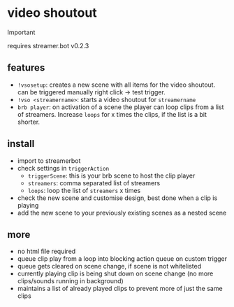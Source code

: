 # video shoutout

> [!IMPORTANT]  
> requires streamer.bot v0.2.3  

## features

- `!vsosetup`: creates a new scene with all items for the video shoutout. can be triggered manually right click -> test trigger.
- `!vso <streamername>`: starts a video shoutout for `streamername`
- `brb player`: on activation of a scene the player can loop clips from a list of streamers. Increase `loops` for x times the clips, if the list is a bit shorter.

## install

- import to streamerbot
- check settings in `triggerAction`
  - `triggerScene`: this is your brb scene to host the clip player
  - `streamers`: comma separated list of streamers
  - `loops`: loop the list of `streamers` x times
- check the new scene and customise design, best done when a clip is playing
- add the new scene to your previously existing scenes as a nested scene

## more

- no html file required
- queue clip play from a loop into blocking action queue on custom trigger
- queue gets cleared on scene change, if scene is not whitelisted
- currently playing clip is being shut down on scene change (no more clips/sounds running in background)
- maintains a list of already played clips to prevent more of just the same clips
